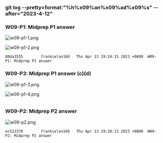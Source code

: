 ### git log --pretty=format:"%h%x09%an%x09%ad%x09%s" --after="2023-4-12"

### W09-P1: Midprep P1 answer
 
![w09-p1-1.png](https://casmvaldsmrrajnyisdj.supabase.co/storage/v1/object/public/demo-64/md_1N_img/w09-p1-1.png)
 
![w09-p1-2.png](https://casmvaldsmrrajnyisdj.supabase.co/storage/v1/object/public/demo-64/md_1N_img/w09-p1-2.png)
 
```
80da3555        frankielan168   Thu Apr 13 19:24:15 2023 +0800  W09-P1: Midprep P1 answer
```

### W09-P3: Midprep P1 answer (c)(d)
 
![w09-p1-3.png](https://casmvaldsmrrajnyisdj.supabase.co/storage/v1/object/public/demo-64/md_1N_img/w09-p1-3.png)
 
![w09-p1-4.png](https://casmvaldsmrrajnyisdj.supabase.co/storage/v1/object/public/demo-64/md_1N_img/w09-p1-4.png)
 
```

```

### W09-P2: Midprep P2 answer
 
![w09-p2.png](https://casmvaldsmrrajnyisdj.supabase.co/storage/v1/object/public/demo-64/md_1N_img/w09-p2.png)
 
```
ec522370        frankielan168   Thu Apr 13 19:38:13 2023 +0800  W09-P2: Midprep P2 answer
```

